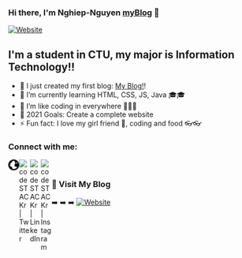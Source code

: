 ### Hi there, I'm Nghiep-Nguyen [myBlog][website] 👋

[![Website](https://img.shields.io/static/v1?label=lapnghiepvn.cf&message=UP&color=%3CCOLOR%3E?style=plastic&logo=appveyor)](https://www.lapnghiepvn.cf)

## I'm a student in CTU, my major is Information Technology!!

- 🔭 I just created my first blog: [My Blog!][website]!
- 🌱 I’m currently learning HTML, CSS, JS, Java 🎓🎓
- 👯 I’m like coding in everywhere 🤣🤣🤣
- 🥅 2021 Goals: Create a complete website 
- ⚡ Fun fact: I love my girl friend 💍, coding and food 👓👓

### Connect with me:

[<img align="left" alt="codeSTACKr.com" width="22px" src="https://raw.githubusercontent.com/iconic/open-iconic/master/svg/globe.svg" />][website]
[<img align="left" alt="codeSTACKr | Twitter" width="22px" src="https://cdn.jsdelivr.net/npm/simple-icons@3.13.0/icons/facebook.svg" />][facebook]
[<img align="left" alt="codeSTACKr | LinkedIn" width="22px" src="https://cdn.jsdelivr.net/npm/simple-icons@v3/icons/linkedin.svg" />][linkedin]
[<img align="left" alt="codeSTACKr | Instagram" width="22px" src="https://cdn.jsdelivr.net/npm/simple-icons@3.13.0/icons/github.svg" />][github]

<br />

### 📕 Visit My Blog

<!-- BLOG-POST-LIST:START -->
➡️ ➡️ ➡️
[![Website](https://img.shields.io/static/v1?label=lapnghiepvn.cf&message=UP&color=%3CCOLOR%3E?style=plastic&logo=appveyor)](https://www.lapnghiepvn.cf)
<!-- BLOG-POST-LIST:END -->


[website]: https://www.lapnghiepvn.cf
[github]: https://github.com/nghiephy
[facebook]: https://www.facebook.com/profile.php?id=100010699425720
[linkedin]: https://www.linkedin.com/in/nguyen-nghiep-04a52b141
